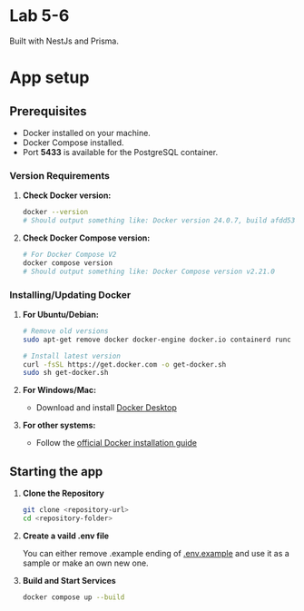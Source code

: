 # Lab 5-6
Built with NestJs and Prisma.

# App setup


## Prerequisites

- Docker installed on your machine.
- Docker Compose installed.
- Port **5433** is available for the PostgreSQL container.

### Version Requirements

1. **Check Docker version:**

   ```sh
   docker --version
   # Should output something like: Docker version 24.0.7, build afdd53b
   ```

2. **Check Docker Compose version:**

   ```sh
   # For Docker Compose V2
   docker compose version
   # Should output something like: Docker Compose version v2.21.0
   ```

### Installing/Updating Docker

1. **For Ubuntu/Debian:**

   ```sh
   # Remove old versions
   sudo apt-get remove docker docker-engine docker.io containerd runc

   # Install latest version
   curl -fsSL https://get.docker.com -o get-docker.sh
   sudo sh get-docker.sh
   ```

2. **For Windows/Mac:**
   - Download and install [Docker Desktop](https://www.docker.com/products/docker-desktop/)

3. **For other systems:**
   - Follow the [official Docker installation guide](https://docs.docker.com/engine/install/)


## Starting the app

1. **Clone the Repository**

   ```sh
   git clone <repository-url>
   cd <repository-folder>
   ```

2. **Create a vaild .env file**

   You can either remove .example ending of [.env.example](.env.example) and use it as a sample or make an own new one.
   

2. **Build and Start Services**

   ```sh
   docker compose up --build
   ```

